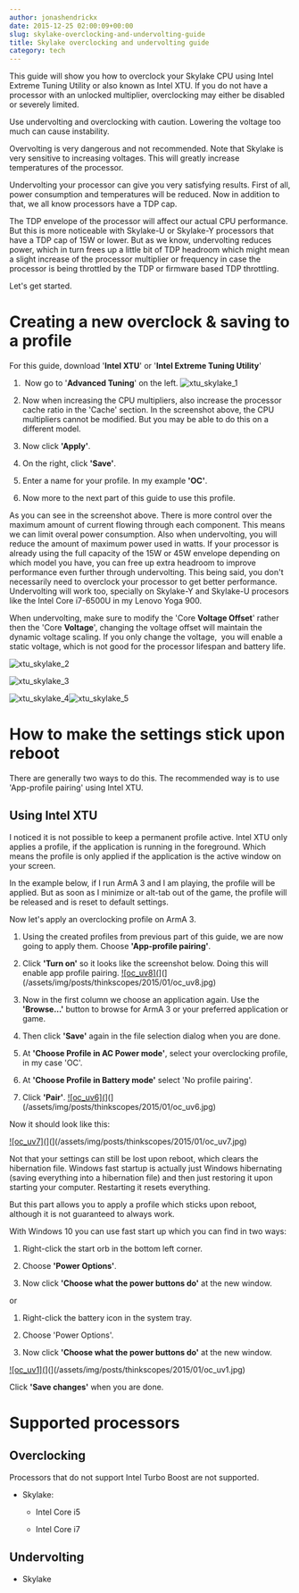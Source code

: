 ```yaml
---
author: jonashendrickx
date: 2015-12-25 02:00:09+00:00
slug: skylake-overclocking-and-undervolting-guide
title: Skylake overclocking and undervolting guide
category: tech
---
```

This guide will show you how to overclock your Skylake CPU using Intel Extreme Tuning Utility or also known as Intel XTU. If you do not have a processor with an unlocked multiplier, overclocking may either be disabled or severely limited.

Use undervolting and overclocking with caution. Lowering the voltage too much can cause instability.

Overvolting is very dangerous and not recommended. Note that Skylake is very sensitive to increasing voltages. This will greatly increase temperatures of the processor.

Undervolting your processor can give you very satisfying results. First of all, power consumption and temperatures will be reduced. Now in addition to that, we all know processors have a TDP cap.

The TDP envelope of the processor will affect our actual CPU performance. But this is more noticeable with Skylake-U or Skylake-Y processors that have a TDP cap of 15W or lower. But as we know, undervolting reduces power, which in turn frees up a little bit of TDP headroom which might mean a slight increase of the processor multiplier or frequency in case the processor is being throttled by the TDP or firmware based TDP throttling.

Let's get started.


# Creating a new overclock & saving to a profile


For this guide, download '**Intel XTU**' or '**Intel Extreme Tuning Utility**'



  1.  Now go to '**Advanced Tuning**' on the left.
![xtu_skylake_1](/assets/img/posts/thinkscopes/2015/12/xtu_skylake_1.jpg)

  2. Now when increasing the CPU multipliers, also increase the processor cache ratio in the 'Cache' section. In the screenshot above, the CPU multipliers cannot be modified. But you may be able to do this on a different model.

  3. Now click **'Apply'**.

  4. On the right, click **'Save'**.

  5. Enter a name for your profile. In my example **'OC'**.

  6. Now more to the next part of this guide to use this profile.


As you can see in the screenshot above. There is more control over the maximum amount of current flowing through each component. This means we can limit overal power consumption. Also when undervolting, you will reduce the amount of maximum power used in watts. If your processor is already using the full capacity of the 15W or 45W envelope depending on which model you have, you can free up extra headroom to improve performance even further through undervolting. This being said, you don't necessarily need to overclock your processor to get better performance. Undervolting will work too, specially on Skylake-Y and Skylake-U procesors like the Intel Core i7-6500U in my Lenovo Yoga 900.

When undervolting, make sure to modify the 'Core **Voltage Offset**' rather then the 'Core **Voltage**', changing the voltage offset will maintain the dynamic voltage scaling. If you only change the voltage,  you will enable a static voltage, which is not good for the processor lifespan and battery life.

![xtu_skylake_2](/assets/img/posts/thinkscopes/2015/12/xtu_skylake_2.jpg)

![xtu_skylake_3](/assets/img/posts/thinkscopes/2015/12/xtu_skylake_3.jpg)

![xtu_skylake_4](/assets/img/posts/thinkscopes/2015/12/xtu_skylake_4.jpg)![xtu_skylake_5](/assets/img/posts/thinkscopes/2015/12/xtu_skylake_5.jpg)


# How to make the settings stick upon reboot


There are generally two ways to do this. The recommended way is to use 'App-profile pairing' using Intel XTU.


## Using Intel XTU


I noticed it is not possible to keep a permanent profile active. Intel XTU only applies a profile, if the application is running in the foreground. Which means the profile is only applied if the application is the active window on your screen.

In the example below, if I run ArmA 3 and I am playing, the profile will be applied. But as soon as I minimize or alt-tab out of the game, the profile will be released and is reset to default settings.

Now let's apply an overclocking profile on ArmA 3.



  1. Using the created profiles from previous part of this guide, we are now going to apply them. Choose **'App-profile pairing'**.

  2. Click **'Turn on'** so it looks like the screenshot below. Doing this will enable app profile pairing.
[![oc_uv8](](/assets/img/posts/thinkscopes/2015/01/oc_uv8.jpg)](](/assets/img/posts/thinkscopes/2015/01/oc_uv8.jpg)

  3. Now in the first column we choose an application again. Use the **'Browse...'** button to browse for ArmA 3 or your preferred application or game.

  4. Then click **'Save'** again in the file selection dialog when you are done.

  5. At **'Choose Profile in AC Power mode'**, select your overclocking profile, in my case 'OC'.

  6. At **'Choose Profile in Battery mode'** select 'No profile pairing'.

  7. Click **'Pair'**.
[![oc_uv6](](/assets/img/posts/thinkscopes/2015/01/oc_uv6-1024x530.jpg)](](/assets/img/posts/thinkscopes/2015/01/oc_uv6.jpg)


Now it should look like this:

[![oc_uv7](](/assets/img/posts/thinkscopes/2015/01/oc_uv7-1024x530.jpg)](](/assets/img/posts/thinkscopes/2015/01/oc_uv7.jpg)

Not that your settings can still be lost upon reboot, which clears the hibernation file. Windows fast startup is actually just Windows hibernating (saving everything into a hibernation file) and then just restoring it upon starting your computer. Restarting it resets everything.

But this part allows you to apply a profile which sticks upon reboot, although it is not guaranteed to always work.

With Windows 10 you can use fast start up which you can find in two ways:



  1. Right-click the start orb in the bottom left corner.

  2. Choose **'Power Options'**.

  3. Now click **'Choose what the power buttons do'** at the new window.


or

  1. Right-click the battery icon in the system tray.

  2. Choose 'Power Options'.

  3. Now click **'Choose what the power buttons do'** at the new window.


[![oc_uv1](](/assets/img/posts/thinkscopes/2015/01/oc_uv1-943x1024.jpg)](](/assets/img/posts/thinkscopes/2015/01/oc_uv1.jpg)

Click **'Save changes'** when you are done.


# Supported processors




## Overclocking


Processors that do not support Intel Turbo Boost are not supported.



  * Skylake:

    * Intel Core i5

    * Intel Core i7







## Undervolting





  * Skylake


